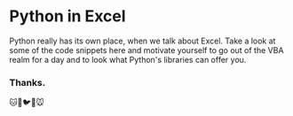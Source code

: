 # Python in Excel

Python really has its own place, when we talk about Excel. 
Take a look at some of the code snippets here and motivate yourself to go out of the VBA realm for a day and to look what Python's libraries can offer you.

### Thanks.

:cat::dog::bird::whale::mouse:
